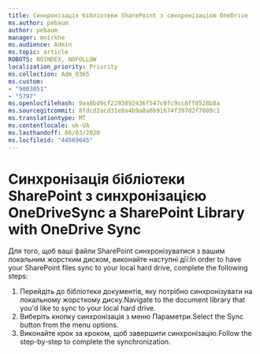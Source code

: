 ```yaml
---
title: Синхронізація бібліотеки SharePoint з синхронізацією OneDrive
ms.author: pebaum
author: pebaum
manager: mnirkhe
ms.audience: Admin
ms.topic: article
ROBOTS: NOINDEX, NOFOLLOW
localization_priority: Priority
ms.collection: Adm_O365
ms.custom:
- "9003051"
- "5797"
ms.openlocfilehash: 9aa8bd9cf2293092436f547c0fc9cc8ff0528b8a
ms.sourcegitcommit: 8fdcd2acd31e8a4b9a8a0b91674f397d2f7889c1
ms.translationtype: MT
ms.contentlocale: uk-UA
ms.lasthandoff: 06/03/2020
ms.locfileid: "44569645"
---
```

# <a name="sync-a-sharepoint-library-with-onedrive-sync"></a><span data-ttu-id="5681b-102">Синхронізація бібліотеки SharePoint з синхронізацією OneDrive</span><span class="sxs-lookup"><span data-stu-id="5681b-102">Sync a SharePoint Library with OneDrive Sync</span></span>

<span data-ttu-id="5681b-103">Для того, щоб ваші файли SharePoint синхронізуватися з вашим локальним жорстким диском, виконайте наступні дії:</span><span class="sxs-lookup"><span data-stu-id="5681b-103">In order to have your SharePoint files sync to your local hard drive, complete the following steps:</span></span>

1. <span data-ttu-id="5681b-104">Перейдіть до бібліотеки документів, яку потрібно синхронізувати на локальному жорсткому диску.</span><span class="sxs-lookup"><span data-stu-id="5681b-104">Navigate to the document library that you'd like to sync to your local hard drive.</span></span>
2. <span data-ttu-id="5681b-105">Виберіть кнопку синхронізація з меню Параметри.</span><span class="sxs-lookup"><span data-stu-id="5681b-105">Select the Sync button from the menu options.</span></span>
3. <span data-ttu-id="5681b-106">Виконайте крок за кроком, щоб завершити синхронізацію.</span><span class="sxs-lookup"><span data-stu-id="5681b-106">Follow the step-by-step to complete the synchronization.</span></span>